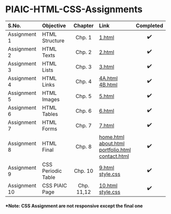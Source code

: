 # PIAIC-HTML-CSS-Assignments

| S.No. | Objective | Chapter | Link | Completed |
| :--- | :--- | :---: | :--- | :---: |
| Assignment 1 | HTML Structure | Chp. 1 | [1.html](/Assignment%201/1.html "Assignment 1") | :heavy_check_mark: |
| Assignment 2 | HTML Texts | Chp. 2 | [2.html](/Assignment%202/2.html "Assignment 2") | :heavy_check_mark: |
| Assignment 3 | HTML Lists | Chp. 3 | [3.html](/Assignment%203/3.html "Assignment 3") | :heavy_check_mark: |
| Assignment 4 | HTML Links | Chp. 4 | [4A.html](/Assignment%204/4A.html "Assignment 4A")<br/>[4B.html](/Assignment%204/4B.html "Assignment 4B") | :heavy_check_mark: |
| Assignment 5 | HTML Images | Chp. 5 | [5.html](/Assignment%205/5.html "Assignment 5") | :heavy_check_mark: |
| Assignment 6 | HTML Tables | Chp. 6 | [6.html](/Assignment%206/6.html "Assignment 6") | :heavy_check_mark: |
| Assignment 7 | HTML Forms | Chp. 7 | [7.html](/Assignment%207/7.html "Assignment 7") | :heavy_check_mark: |
| Assignment 8 | HTML Final | Chp. 8 | [home.html](/Assignment%208%20(HTML%20Final)/home.html "Home")<br/>[about.html](/Assignment%208%20(HTML%20Final)/about.html "About")<br/>[portfolio.html](/Assignment%208%20(HTML%20Final)/portfolio.html "Portfolio")<br/>[contact.html](/Assignment%208%20(HTML%20Final)/contact.html "Contact")| :heavy_check_mark: |
| Assignment 9 | CSS Periodic Table | Chp. 10 | [9.html](/Assignment%209/9.html "Assignment 9")<br/>[style.css](/Assignment%209/style.css "Stylesheet")| :heavy_check_mark: |
| Assignment 10 | CSS PIAIC Page | Chp. 11,12 | [10.html](/Assignment%2010/10.html "Assignment 10")<br/>[style.css](/Assignment%2010/style.css "Stylesheet")| :heavy_check_mark: |

#### *Note: CSS Assignment are not responsive except the final one
